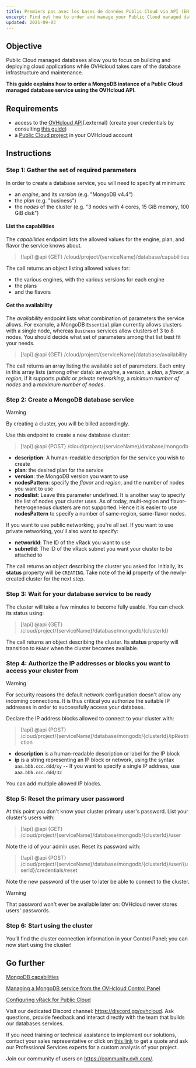 ```yaml
---
title: Premiers pas avec les bases de données Public Cloud via API (EN)
excerpt: Find out how to order and manage your Public Cloud managed database service using the OVHcloud API
updated: 2021-09-03
---
```


## Objective

Public Cloud managed databases allow you to focus on building and deploying cloud applications while OVHcloud takes care of the database infrastructure and maintenance.

**This guide explains how to order a MongoDB instance of a Public Cloud managed database service using the OVHcloud API.**

## Requirements

- access to the [OVHcloud API](https://api.ovh.com/){.external} (create your credentials by consulting [this guide](/pages/manage_and_operate/api/first-steps))
- a [Public Cloud project](https://www.ovhcloud.com/fr-ca/public-cloud/) in your OVHcloud account

## Instructions

### Step 1: Gather the set of required parameters

In order to create a database service, you will need to specify at minimum:

- an _engine_, and its _version_ (e.g. "MongoDB v4.4")
- the _plan_ (e.g. "business")
- the _nodes_ of the cluster (e.g. "3 nodes with 4 cores, 15 GiB memory, 100 GiB disk")

#### List the capabilities

The _capabilities_ endpoint lists the allowed values for the engine, plan, and flavor the service knows about.

> [!api]
> @api {GET} /cloud/project/{serviceName}/database/capabilities

The call returns an object listing allowed values for:

- the various engines, with the various versions for each engine
- the plans
- and the flavors

#### Get the availability

The _availability_ endpoint lists what combination of parameters the service allows. For example, a MongoDB `Essential` plan currently allows clusters with a single node, whereas `Business` services allow clusters of 3 to 8 nodes. You should decide what set of parameters among that list best fit your needs.

> [!api]
> @api {GET} /cloud/project/{serviceName}/database/availability

The call returns an array listing the available set of parameters. Each entry in this array lists (among other data): an _engine_, a _version_, a _plan_, a _flavor_, a _region_, if it supports _public_ or _private networking_, a _minimum number of nodes_ and a _maximum number of nodes_.

### Step 2: Create a MongoDB database service

> [!warning]
> By creating a cluster, you will be billed accordingly.

Use this endpoint to create a new database cluster:

> [!api]
> @api {POST} /cloud/project/{serviceName}/database/mongodb

- **description**: A human-readable description for the service you wish to create
- **plan**: the desired plan for the service
- **version**: the MongoDB version you want to use
- **nodesPattern**: specify the _flavor_ and _region_, and the number of nodes you want to use
- **nodeslist**: Leave this parameter undefined. It is another way to specify the list of nodes your cluster uses. As of today, multi-region and flavor-heterogeneous clusters are not supported. Hence it is easier to use **nodesPattern** to specify a number of same-region, same-flavor nodes.

If you want to use public networking, you're all set. If you want to use private networking, you'll also want to specify:

- **networkId**: The ID of the vRack you want to use
- **subnetId**: The ID of the vRack subnet you want your cluster to be attached to

The call returns an object describing the cluster you asked for. Initially, its **status** property will be `CREATING`. Take note of the **id** property of the newly-created cluster for the next step.

### Step 3: Wait for your database service to be ready

The cluster will take a few minutes to become fully usable. You can check its status using:

> [!api]
> @api {GET} /cloud/project/{serviceName}/database/mongodb/{clusterId}

The call returns an object describing the cluster. Its **status** property will transition to `READY` when the cluster becomes available.

### Step 4: Authorize the IP addresses or blocks you want to access your cluster from

> [!warning]
> For security reasons the default network configuration doesn't allow any incoming connections. It is thus critical you authorize the suitable IP addresses in order to successfully access your database.

Declare the IP address blocks allowed to connect to your cluster with:

> [!api]
> @api {POST} /cloud/project/{serviceName}/database/mongodb/{clusterId}/ipRestriction

- **description** is a human-readable description or label for the IP block
- **ip** is a string representing an IP block or network, using the syntax `aaa.bbb.ccc.ddd/xy` -- If you want to specify a single IP address, use `aaa.bbb.ccc.ddd/32`

You can add multiple allowed IP blocks.

### Step 5: Reset the primary user password

At this point you don't know your cluster primary user's password. List your cluster's users with:

> [!api]
> @api {GET} /cloud/project/{serviceName}/database/mongodb/{clusterId}/user

Note the id of your admin user. Reset its password with:

> [!api]
> @api {POST} /cloud/project/{serviceName}/database/mongodb/{clusterId}/user/{userId}/credentials/reset

Note the new password of the user to later be able to connect to the cluster.

> [!warning]
> That password won't ever be available later on: OVHcloud never stores users' passwords.

### Step 6: Start using the cluster

You’ll find the cluster connection information in your Control Panel; you can now start using the cluster!

## Go further

[MongoDB capabilities](/pages/public_cloud/public_cloud_databases/mongodb_01_concept_capabilities)

[Managing a MongoDB service from the OVHcloud Control Panel](/pages/public_cloud/public_cloud_databases/mongodb_02_manage_control_panel)

[Configuring vRack for Public Cloud](/pages/public_cloud/public_cloud_network_services/getting-started-07-creating-vrack)

Visit our dedicated Discord channel: <https://discord.gg/ovhcloud>. Ask questions, provide feedback and interact directly with the team that builds our databases services.

If you need training or technical assistance to implement our solutions, contact your sales representative or click on [this link](https://www.ovhcloud.com/fr-ca/professional-services/) to get a quote and ask our Professional Services experts for a custom analysis of your project.

Join our community of users on <https://community.ovh.com/>.
